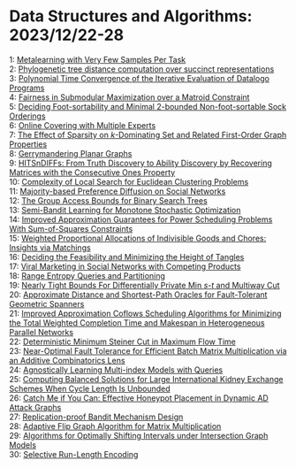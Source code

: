 # Data Structures and Algorithms: 2023/12/22-28  
1: [Metalearning with Very Few Samples Per Task](https://doi.org/10.48550/arXiv.2312.13978)  
2: [Phylogenetic tree distance computation over succinct representations](https://doi.org/10.48550/arXiv.2312.14029)  
3: [Polynomial Time Convergence of the Iterative Evaluation of Datalogo  Programs](https://doi.org/10.48550/arXiv.2312.14063)  
4: [Fairness in Submodular Maximization over a Matroid Constraint](https://doi.org/10.48550/arXiv.2312.14299)  
5: [Deciding Foot-sortability and Minimal 2-bounded Non-foot-sortable Sock  Orderings](https://doi.org/10.48550/arXiv.2312.14397)  
6: [Online Covering with Multiple Experts](https://doi.org/10.48550/arXiv.2312.14564)  
7: [The Effect of Sparsity on $k$-Dominating Set and Related First-Order  Graph Properties](https://doi.org/10.48550/arXiv.2312.14593)  
8: [Gerrymandering Planar Graphs](https://doi.org/10.48550/arXiv.2312.14721)  
9: [HITSnDIFFs: From Truth Discovery to Ability Discovery by Recovering  Matrices with the Consecutive Ones Property](https://doi.org/10.48550/arXiv.2401.00013)  
10: [Complexity of Local Search for Euclidean Clustering Problems](https://doi.org/10.48550/arXiv.2312.14916)  
11: [Majority-based Preference Diffusion on Social Networks](https://doi.org/10.48550/arXiv.2312.15140)  
12: [The Group Access Bounds for Binary Search Trees](https://doi.org/10.48550/arXiv.2312.15426)  
13: [Semi-Bandit Learning for Monotone Stochastic Optimization](https://doi.org/10.48550/arXiv.2312.15427)  
14: [Improved Approximation Guarantees for Power Scheduling Problems With  Sum-of-Squares Constraints](https://doi.org/10.48550/arXiv.2312.15432)  
15: [Weighted Proportional Allocations of Indivisible Goods and Chores:  Insights via Matchings](https://doi.org/10.48550/arXiv.2312.15479)  
16: [Deciding the Feasibility and Minimizing the Height of Tangles](https://doi.org/10.48550/arXiv.2312.16213)  
17: [Viral Marketing in Social Networks with Competing Products](https://doi.org/10.48550/arXiv.2312.15819)  
18: [Range Entropy Queries and Partitioning](https://doi.org/10.48550/arXiv.2312.15959)  
19: [Nearly Tight Bounds For Differentially Private Min $s$-$t$ and Multiway  Cut](https://doi.org/10.48550/arXiv.2312.16370)  
20: [Approximate Distance and Shortest-Path Oracles for Fault-Tolerant  Geometric Spanners](https://doi.org/10.48550/arXiv.2312.16397)  
21: [Improved Approximation Coflows Scheduling Algorithms for Minimizing the  Total Weighted Completion Time and Makespan in Heterogeneous Parallel  Networks](https://doi.org/10.48550/arXiv.2312.16413)  
22: [Deterministic Minimum Steiner Cut in Maximum Flow Time](https://doi.org/10.48550/arXiv.2312.16415)  
23: [Near-Optimal Fault Tolerance for Efficient Batch Matrix Multiplication  via an Additive Combinatorics Lens](https://doi.org/10.48550/arXiv.2312.16460)  
24: [Agnostically Learning Multi-index Models with Queries](https://doi.org/10.48550/arXiv.2312.16616)  
25: [Computing Balanced Solutions for Large International Kidney Exchange  Schemes When Cycle Length Is Unbounded](https://doi.org/10.48550/arXiv.2312.16653)  
26: [Catch Me if You Can: Effective Honeypot Placement in Dynamic AD Attack  Graphs](https://doi.org/10.48550/arXiv.2312.16820)  
27: [Replication-proof Bandit Mechanism Design](https://doi.org/10.48550/arXiv.2312.16896)  
28: [Adaptive Flip Graph Algorithm for Matrix Multiplication](https://doi.org/10.48550/arXiv.2312.16960)  
29: [Algorithms for Optimally Shifting Intervals under Intersection Graph  Models](https://doi.org/10.48550/arXiv.2312.16964)  
30: [Selective Run-Length Encoding](https://doi.org/10.48550/arXiv.2312.17024)  